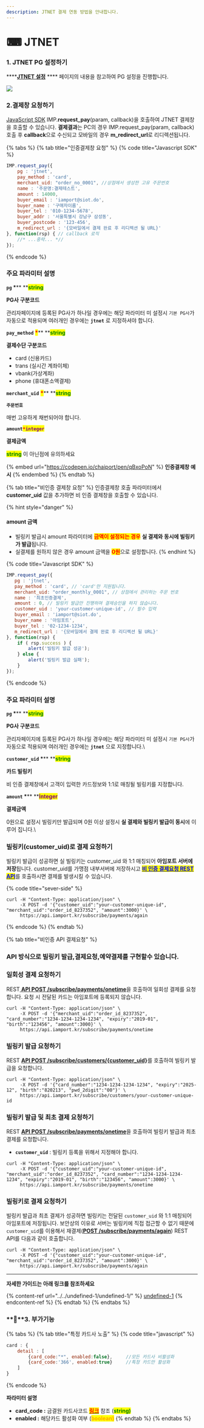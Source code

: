 ```yaml
---
description: JTNET 결제 연동 방법을 안내합니다.
---
```


# ⌨ JTNET

### 1. JTNET PG 설정하기

****[**JTNET 설정**](../../undefined/2.-pg/pg/jtnet.md) **** 페이지의 내용을 참고하여 PG 설정을 진행합니다.

![](<../../.gitbook/assets/스크린샷 2022-05-31 오후 12.07.01.png>)

### 2.결제창 요청하기

[JavaScript SDK](../../sdk/javascript-sdk/) IMP.**request\_pay**(param, callback)을 호출하여 JTNET 결제창을 호출할 수 있습니다. **결제결과**는 PC의 경우 IMP.request\_pay(param, callback) 호출 후 **callback**으로 수신되고 모바일의 경우 **m\_redirect\_url**로 리디렉션됩니다.

{% tabs %}
{% tab title="인증결제창 요청" %}
{% code title="Javascript SDK" %}
```javascript
IMP.request_pay({
    pg : 'jtnet',
    pay_method : 'card',
    merchant_uid: "order_no_0001", //상점에서 생성한 고유 주문번호
    name : '주문명:결제테스트',
    amount : 14000,
    buyer_email : 'iamport@siot.do',
    buyer_name : '구매자이름',
    buyer_tel : '010-1234-5678',
    buyer_addr : '서울특별시 강남구 삼성동',
    buyer_postcode : '123-456',
    m_redirect_url : '{모바일에서 결제 완료 후 리디렉션 될 URL}' 
}, function(rsp) { // callback 로직
	//* ...중략... *//
});
```
{% endcode %}

####

### 주요 파라미터 설명

**`pg`  **<mark style="color:red;">**\***</mark>**  **<mark style="color:green;">**s**</mark><mark style="color:green;">**tring**</mark>

**PG사 구분코드**

관리자페이지에 등록된 PG사가 하나일 경우에는 해당 파라미터 미 설정시 `기본 PG사`가 자동으로 적용되며 여러개인 경우에는 **`jtnet`** 로 지정하셔야 합니다.



**`pay_method`** <mark style="color:red;">**\***</mark>** **<mark style="color:green;">**s**</mark><mark style="color:green;">**tring**</mark>

**결제수단 구분코드**

* card (신용카드)
* trans (실시간 계좌이체)
* vbank(가상계좌)
* phone (휴대폰소액결제)



**`merchant_uid`** <mark style="color:red;">**\***</mark>** **<mark style="color:green;">**s**</mark><mark style="color:green;">**tring**</mark>

**`주문번호`**

매번 고유하게 채번되어야 합니다.



**`amount`**<mark style="color:red;">**`*`**</mark><mark style="color:purple;">**`integer`**</mark>

**결제금액**

<mark style="color:green;">**string**</mark> 이 아닌점에 유의하세요



{% embed url="https://codepen.io/chaiport/pen/qBxoPoN" %}
**인증결제창 예시**
{% endembed %}
{% endtab %}

{% tab title="비인증 결제창 요청" %}
인증결제창 호출 파라미터에서 **customer\_uid** 값을 추가하면 비 인증 결제창을 호출할 수 있습니다.   &#x20;



{% hint style="danger" %}
#### **amount 금액**

* 빌링키 발급시 amount 파라미터에 <mark style="color:red;">**금액이 설정되는 경우**</mark> **실 결제와 동시에 빌링키가 발급**됩니다.
* 실결제를 원하지 않은 경우 amount 금액을 <mark style="color:red;">**0원**</mark>으로 설정합니다.
{% endhint %}



{% code title="Javascript SDK" %}
```javascript
IMP.request_pay({
   pg : 'jtnet',
   pay_method : 'card', // 'card'만 지원됩니다.
   merchant_uid: "order_monthly_0001", // 상점에서 관리하는 주문 번호
   name : '최초인증결제',
   amount : 0, // 빌링키 발급만 진행하며 결제승인을 하지 않습니다.
   customer_uid : 'your-customer-unique-id', // 필수 입력
   buyer_email : 'iamport@siot.do',
   buyer_name : '아임포트',
   buyer_tel : '02-1234-1234',
   m_redirect_url : '{모바일에서 결제 완료 후 리디렉션 될 URL}'
}, function(rsp) {
    if ( rsp.success ) {
        alert('빌링키 발급 성공');
    } else {
        alert('빌링키 발급 실패');
    }
});
```
{% endcode %}



### 주요 파라미터 설명

**`pg`  **<mark style="color:red;">**\***</mark>** **<mark style="color:green;">**string**</mark>

**PG사 구분코드**

관리자페이지에 등록된 PG사가 하나일 경우에는 해당 파라미터 미 설정시 `기본 PG사`가 자동으로 적용되며 여러개인 경우에는 **`jtnet`** 으로 지정합니다.\


**`customer_uid`  **<mark style="color:red;">**\***</mark>** **<mark style="color:green;">**string**</mark>

**카드 빌링키**

비 인증 결제창에서 고객이 입력한 카드정보와 1:1로 매칭될 빌링키를 지정합니다.



**`amount`  **<mark style="color:red;">**\***</mark>** **<mark style="color:purple;">**Integer**</mark>

**결제금액**

0원으로 설정시 빌링키만 발급되며 0원 이상 설정시 **실 결제와 빌링키 발급이 동시**에 이루어 집니다.\


### 빌링키(customer\_uid)로 결제 요청하기

빌링키 발급이 성공하면 실 빌링키는 customer\_uid 와 1:1 매칭되어 **아임포트 서버에 저장**됩니다. customer\_uid를 가맹점 내부서버에 저장하시고 [<mark style="color:blue;">**비 인증 결제요청 REST API**</mark>](../../api/api-4/api.md)를 호출하시면 결제를 발생시킬 수 있습니다.



{% code title="sever-side" %}
```
curl -H "Content-Type: application/json" \   
     -X POST -d '{"customer_uid":"your-customer-unique-id", "merchant_uid":"order_id_8237352", "amount":3000}' \
     https://api.iamport.kr/subscribe/payments/again
```
{% endcode %}
{% endtab %}

{% tab title="비인증 API  결제요청" %}
### **API 방식으로 빌링키 발급,결제요청,예약결제를 구현할수 있습니다.**

### 일회성 결제 요청하기

REST[ **API POST /subscribe/payments/onetime**](../../api/api-4/api-1.md)을 호출하여 일회성 결제를 요청합니다. 요청 시 전달된 카드는 아임포트에 등록되지 않습니다.

```
curl -H "Content-Type: application/json" \   
     -X POST -d '{"merchant_uid":"order_id_8237352", "card_number":"1234-1234-1234-1234", "expiry":"2019-01", "birth":"123456", "amount":3000}' \
     https://api.iamport.kr/subscribe/payments/onetime
```

###

### 빌링키 발급 요청하기

REST [**API POST /subscribe/customers/{customer\_uid}**](../../api/api-2/api-1.md)를 호출하여 빌링키 발급을 요청합니다.

```
curl -H "Content-Type: application/json" \   
     -X POST -d '{"card_number":"1234-1234-1234-1234", "expiry":"2025-12", "birth":"820213", "pwd_2digit":"00"}' \
     https://api.iamport.kr/subscribe/customers/your-customer-unique-id
```

###

### 빌링키 발급 및 최초 결제 요청하기

REST [**API POST /subscribe/payments/onetime**](../../api/api-4/api-1.md)을 호출하여 빌링키 발급과 최초 결제를 요청합니다.

* **`customer_uid`** : 빌링키 등록을 위해서 지정해야 합니다.

```
curl -H "Content-Type: application/json" \   
     -X POST -d '{"customer_uid":"your-customer-unique-id", "merchant_uid":"order_id_8237352", "card_number":"1234-1234-1234-1234", "expiry":"2019-01", "birth":"123456", "amount":3000}' \
     https://api.iamport.kr/subscribe/payments/onetime 
```

###

### 빌링키로 결제 요청하기

빌링키 발급과 최초 결제가 성공하면 빌링키는 전달된 `customer_uid` 와 1:1 매칭되어 아임포트에 저장됩니다. 보안상의 이유로 서버는 빌링키에 직접 접근할 수 없기 때문에 `customer_uid`를 이용해서 재결제([**POST /subscribe/payments/again**](../../api/api-4/api.md)) REST API를 다음과 같이 호출합니다.

```
curl -H "Content-Type: application/json" \   
     -X POST -d '{"customer_uid":"your-customer-unique-id", "merchant_uid":"order_id_8237352", "amount":3000}' \
     https://api.iamport.kr/subscribe/payments/again
```

****

**자세한 가이드는 아래 링크를 참조하세요**

{% content-ref url="../../undefined-1/undefined-1/" %}
[undefined-1](../../undefined-1/undefined-1/)
{% endcontent-ref %}
{% endtab %}
{% endtabs %}

### ****3. 부가기능

{% tabs %}
{% tab title="특정 카드사 노출" %}
{% code title="javascript" %}
```javascript
card : {
    detail : [
        {card_code:"*", enabled:false},     //모든 카드사 비활성화
        {card_code:'366', enabled:true}     //특정 카드만 활성화
    ]
}
```
{% endcode %}



**파라미터 설명**

* **card\_code :** 금결원 카드사코드 [<mark style="color:red;">**링크**</mark>](https://chaifinance.notion.site/53589280bbc94fab938d93257d452216?v=eb405baf52134b3f90d438e3bf763630) 참조 (<mark style="color:green;">**string)**</mark>
* **enabled :** 해당카드 활성화 여부 (<mark style="color:orange;">**boolean)**</mark>
{% endtab %}
{% endtabs %}
